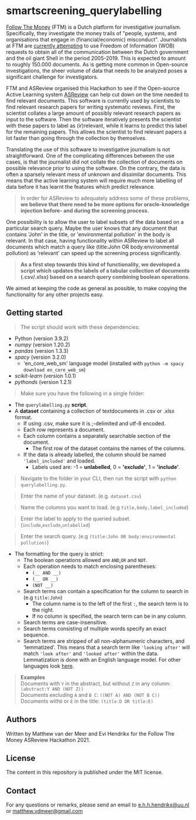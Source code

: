 # smartscreening_querylabelling

[Follow The Money](https://www.ftm.nl/) (FTM) is a Dutch platform for investigative journalism. 
Specifically, they investigate the money trails of "people, systems, and organisations that engage in (financial/economic) misconduct". 
Journalists at FTM are [currently attempting](https://www.ftm.nl/dossier/shell-papers) to use Freedom of Information (WOB) requests to obtain all of the communication between the Dutch government and the oil giant Shell in the period 2005-2019. 
This is expected to amount to roughly 150.000 documents. As is getting more common in Open-source investigations, the sheer volume of data that needs to be analyzed poses a significant challenge for investigators.

FTM and ASReview organised this Hackathon to see if the Open-source Active Learning system [ASReview](https://www.nature.com/articles/s42256-020-00287-7) can help cut down on the time needed to find relevant documents.
This software is currently used by scientists to find relevant research papers for writing systematic reviews. First, the scientist collates a large amount of possibly relevant research papers as input to the software. Then the software iteratively presents the scientist with these papers to label as (ir)relevant, while it learns to predict this label for the remaining papers.
This allows the scientist to find relevant papers a lot faster than going through the collection by themselves.

Translating the use of this software to investigative journalism is not straightforward. 
One of the complicating differences between the use cases, is that the journalist did not collate the collection of documents on possible relevance prior to using the software. 
On the contrary, the data is often a sparsely relevant mess of unknown and dissimilar documents. This means that the active learning system will require much more labelling of data before it has learnt the features which predict relevance.

> In order for ASReview to adequately address some of these problems, **we believe that there need to be more options for oracle-knowledge injection before- and during the screening process.**

One possibility is to allow the user to label subsets of the data based on a particular search query. 
Maybe the user knows that any document that contains 'John' in the title, or 'environmental pollution' in the body is relevant.
In that case, having functionality within ASReview to label all documents which match a query like (title:John OR body:environmental pollution) as 'relevant' can speed up the screening process significantly.

> **As a first step towards this kind of functionality, we developed a script which updates the labels of a tabular collection of documents (.csv/.xlsx) based on a search query combining boolean operations.**


We aimed at keeping the code as general as possible, to make copying the functionality for any other projects easy.

## Getting started


> The script should work with these dependencies:
  * Python (version 3.9.2)
  * *numpy* (version 1.20.2)
  * *pandas* (version 1.3.3)
  * *spacy* (version 3.2.0)
    * 'en_core_web_sm' language model (installed with `python -m spacy download en_core_web_sm`)
  * *scikit-learn* (version 1.0.1)
  * *pythonds* (version 1.2.1)

>Make sure you have the following in a single folder:
  * The `querylabelling.py` **script**.
  * A **dataset** containing a collection of textdocuments in .csv or .xlsx format.
    * If using .csv, make sure it is ;-delimited and utf-8 encoded.
    * Each row represents a document.
    * Each column contains a separately searchable section of the document.
      * The first row of the dataset contains the names of the columns.
    * If the data is already labelled, the column should be named `'label_included'` and loaded.
      * Labels used are: -1 = **unlabelled**, 0 = **'exclude'**, 1 = **'include'**.
      
>Navigate to the folder in your CLI, then run the script with `python querylabelling.py`.  

> Enter the name of your dataset. (e.g. `dataset.csv`)  

> Name the columns you want to load. (e.g `title,body,label_included`)

> Enter the label to apply to the queried subset. (`include`,`exclude`,`unlabelled`)

> Enter the search query. (e.g `(title:John OR body:environmental pollution)`)
* The formatting for the query is strict:
  * The boolean operations allowed are `AND`,`OR` and `NOT`.
  * Each operation needs to match enclosing parentheses:
    * `(__ AND __)`
    * `(__ OR __)`
    * `(NOT __)`
  * Search terms can contain a specification for the column to search in (e.g `title:John`)
    * The column name is to the left of the first `:`, the search term is to the right.
    * If no column is specified, the search term can be in any column.
  * Search terms are case-insensitive.
  * Search terms consisting of multiple words specify an exact sequence.
  * Search terms are stripped of all non-alphanumeric characters, and 'lemmatized'. This means that a search term like `'looking after'` will match `'look after'` and `'looked after'` within the data. Lemmatization is done with an English language model. For other languages look [here](https://spacy.io/usage/models).
  

>**Examples**  
> Documents with `Y` in the abstract, but without `Z` in any column: `(abstract:Y AND (NOT Z))`  
> Documents excluding `A` and `B C`: `((NOT A) AND (NOT B C))`  
> Documents with`D` or `E` in the title: `(title:D OR title:E)`


## Authors 
Written by Matthew van der Meer and Evi Hendrikx for the Follow The Money ASReview Hackathon 2021.


## License
The content in this repository is published under the MIT license.

## Contact
For any questions or remarks, please send an email to e.h.h.hendrikx@uu.nl or matthew.vdmeer@gmail.com 
